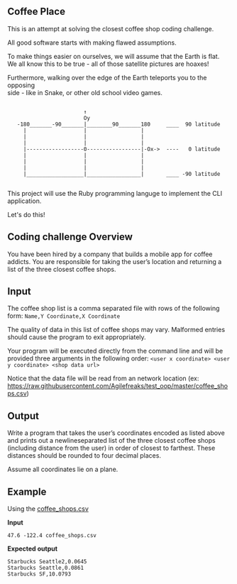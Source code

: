 ## Coffee Place 

This is an attempt at solving the closest coffee shop coding challenge. 

All good software starts with making flawed assumptions.  

To make things easier on ourselves, we will assume that the Earth is flat.  
We all know this to be true - all of those satellite pictures are hoaxes!  

Furthermore, walking over the edge of the Earth teleports you to the opposing  
side - like in Snake, or other old school video games.

```

                        ↑
                        Oy
   -180_______-90_______|________90_______180     ____  90 latitude
     |                  |                 |
     |                  |                 |
     |                  |                 |
     |------------------0-----------------|-Ox->  ----   0 latitude
     |                  |                 |
     |                  |                 |
     |                  |                 |
     |__________________|_________________|       ____ -90 latitude


```


This project will use the Ruby programming languge to implement the CLI application.

Let's do this!


## Coding challenge Overview

You have been hired by a company that builds a mobile app for coffee addicts.  You are 
responsible for taking the user’s location and returning a list of the three closest coffee shops.

## Input

The coffee shop list is a comma separated file with rows of the following form:
`Name,Y Coordinate,X Coordinate`

The quality of data in this list of coffee shops may vary.  Malformed entries should cause the 
program to exit appropriately. 

Your program will be executed directly from the command line and will be provided three 
arguments in the following order:
`<user x coordinate> <user y coordinate> <shop data url>`

Notice that the data file will be read from an network location (ex: https://raw.githubusercontent.com/Agilefreaks/test_oop/master/coffee_shops.csv)

## Output

Write a program that takes the user’s coordinates encoded as listed above and prints out a 
newline­separated list of the three closest coffee shops (including distance from the user) in 
order of closest to farthest.  These distances should be rounded to four decimal places. 

Assume all coordinates lie on a plane.

## Example

Using the [coffee_shops.csv](coffee_shops.csv)

__Input__

`47.6 -122.4 coffee_shops.csv`

__Expected output__

```
Starbucks Seattle2,0.0645
Starbucks Seattle,0.0861
Starbucks SF,10.0793
```

